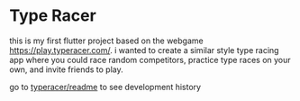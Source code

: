# Type Racer

this is my first flutter project based on the webgame https://play.typeracer.com/. i wanted to create a similar style type racing app where you could race random competitors, practice type races on your own, and invite friends to play.

go to [typeracer/readme](typeracerfronted/README.md) to see development history


